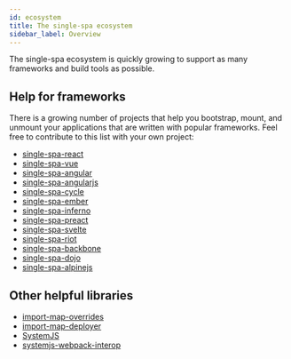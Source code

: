 ```yaml
---
id: ecosystem
title: The single-spa ecosystem
sidebar_label: Overview
---
```


The single-spa ecosystem is quickly growing to support as many frameworks and build tools as possible.

## Help for frameworks
There is a growing number of projects that help you bootstrap, mount,
and unmount your applications that are written with popular frameworks. Feel free
to contribute to this list with your own project:

- [single-spa-react](/docs/ecosystem-react/)
- [single-spa-vue](/docs/ecosystem-vue/)
- [single-spa-angular](/docs/ecosystem-angular/)
- [single-spa-angularjs](/docs/ecosystem-angularjs/)
- [single-spa-cycle](/docs/ecosystem-cycle/)
- [single-spa-ember](/docs/ecosystem-ember/)
- [single-spa-inferno](/docs/ecosystem-inferno/)
- [single-spa-preact](/docs/ecosystem-preact/)
- [single-spa-svelte](/docs/ecosystem-svelte/)
- [single-spa-riot](/docs/ecosystem-riot/)
- [single-spa-backbone](/docs/ecosystem-backbone/)
- [single-spa-dojo](/docs/ecosystem-dojo/)
- [single-spa-alpinejs](/docs/ecosystem-alpinejs/)

## Other helpful libraries

- [import-map-overrides](https://github.com/joeldenning/import-map-overrides)
- [import-map-deployer](https://github.com/single-spa/import-map-deployer)
- [SystemJS](https://github.com/systemjs/systemjs)
- [systemjs-webpack-interop](https://github.com/joeldenning/systemjs-webpack-interop)